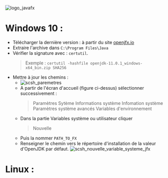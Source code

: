 ![logo_javafx](https://user-images.githubusercontent.com/19194678/47615543-82e5d600-dab0-11e8-8fdc-debe74393928.png)

# Windows 10 :
- Télécharger la dernière version : à partir du site [openjfx.io](https://openjfx.io/)
- Extraire l'archive dans `C:\Program Files\Java`
- Vérifier la signature avec : `certutil`.
  > Exemple : `certutil -hashfile openjdk-11.0.1_windows-x64_bin.zip SHA256`
- Mettre à jour les chemins :
  - ![scsh_paremetres](https://user-images.githubusercontent.com/19194678/47615031-a8231600-daa9-11e8-845a-22185dd5dcef.png)
  - A partir de l'écran d'accueil (figure ci-dessus) sélectionner successivement :  
    > Paramètres
    > Sytème
    > Informations système
    > Infomation système
    > Paramètres système avancés
    > Variables d'environnement
  - Dans la partie Variables système ou utilisateur cliquer
    > Nouvelle
  - Puis la nommer `PATH_TO_FX`
  - Renseigner le chemin vers le répertoire d'installation de la valeur d'OpenJDK par défaut.
![scsh_nouvelle_variable_systeme_jfx](https://user-images.githubusercontent.com/19194678/47615635-79a93900-dab1-11e8-9847-a5d35420e001.png)


# Linux :